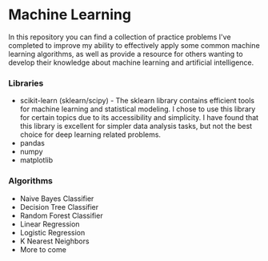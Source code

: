 # Machine Learning
In this repository you can find a collection of practice problems I've completed to improve my ability to effectively apply some common machine learning algorithms, as well as provide a resource for others wanting to develop their knowledge about machine learning and artificial intelligence.

### Libraries
* scikit-learn (sklearn/scipy) - The sklearn library contains efficient tools for machine learning and statistical modeling. I chose to use this library for certain topics due to its accessibility and simplicity. I have found that this library is excellent for simpler data analysis tasks, but not the best choice for deep learning related problems.
* pandas
* numpy
* matplotlib

### Algorithms
* Naive Bayes Classifier
* Decision Tree Classifier
* Random Forest Classifier
* Linear Regression
* Logistic Regression
* K Nearest Neighbors
* More to come

